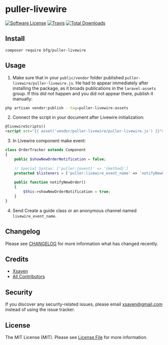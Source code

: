 # puller-livewire

[![Software License](https://img.shields.io/badge/license-MIT-brightgreen.svg?style=flat-square)](LICENSE.md)
[![Travis](https://img.shields.io/travis/bfg-s/puller-livewire.svg?style=flat-square)]()
[![Total Downloads](https://img.shields.io/packagist/dt/bfg/puller-livewire.svg?style=flat-square)](https://packagist.org/packages/bfg-s/puller-livewire)

## Install
`composer require bfg/puller-livewire`

## Usage
1. Make sure that in your `public/vendor` folder published `puller-livewire/puller-livewire.js`.
   He had to appear immediately after installing the package,
   as it broads publications in the `laravel-assets` group.
   If this did not happen and you did not appear there, publish it manually:
```bash
php artisan vendor:publish --tag=puller-livewire-assets
```
2. Connect the script in your document after Livewire initialization:
```html
@livewireScripts()
<script src="{{ asset('vendor/puller-livewire/puller-livewire.js') }}"></script>
```
3. In Livewire component make event:
```php
class OrderTracker extends Component
{
    public $showNewOrderNotification = false;
 
    // Special Syntax: ['puller:{event}' => '{method}']
    protected $listeners = ['puller:livewire_event_name' => 'notifyNewOrder'];
 
    public function notifyNewOrder()
    {
        $this->showNewOrderNotification = true;
    }
}
```
4. Send Create a guide class or an anonymous channel named `livewire_event_name`.

## Changelog
Please see [CHANGELOG](CHANGELOG.md) for more information what has changed recently.

## Credits

- [Xsaven](https://github.com/bfg-s)
- [All Contributors](https://github.com/bfg-s/puller-livewire/contributors)

## Security
If you discover any security-related issues, please email xsaven@gmail.com instead of using the issue tracker.

## License
The MIT License (MIT). Please see [License File](/LICENSE.md) for more information.
